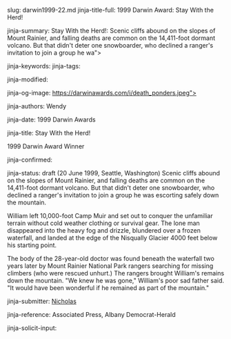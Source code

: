 slug: darwin1999-22.md
jinja-title-full: 1999 Darwin Award: Stay With the Herd!

jinja-summary: Stay With the Herd!: Scenic cliffs abound on the slopes of Mount Rainier, and falling deaths are common on the 14,411-foot dormant volcano. But that didn't deter one snowboarder, who declined a ranger's invitation to join a group he wa">

jinja-keywords:
jinja-tags:

jinja-modified:

jinja-og-image: https://darwinawards.com/i/death_ponders.jpeg">

jinja-authors: Wendy

jinja-date: 1999 Darwin Awards


jinja-title: Stay With the Herd!

1999 Darwin Award Winner

jinja-confirmed:

jinja-status: draft
(20 June 1999, Seattle, Washington) Scenic cliffs abound on the slopes of Mount Rainier, and falling deaths are common on the 14,411-foot dormant volcano. But that didn't deter one snowboarder, who declined a ranger's invitation to join a group he was escorting safely down the mountain.

William left 10,000-foot Camp Muir and set out to conquer the unfamiliar
terrain without cold weather clothing or survival gear. The lone man
disappeared into the heavy fog and drizzle, blundered over a frozen
waterfall, and landed at the edge of the Nisqually Glacier 4000 feet below
his starting point.

The body of the 28-year-old doctor was found beneath the waterfall two
years later by Mount Rainier National Park rangers searching for missing
climbers (who were rescued unhurt.) The rangers brought William's remains
down the mountain. "We knew he was gone," William's poor sad father
said. "It would have been wonderful if he remained as part of the
mountain."
<P align=center>
<!--#include virtual="/inc/votebar_viewvoteonly" -->

jinja-submitter: <A href="mailto:REMOVE-nds1982@yahoo.com">Nicholas</A>

jinja-reference: Associated Press, Albany Democrat-Herald

jinja-solicit-input:



<!--#include file=nav_1999.html -->


